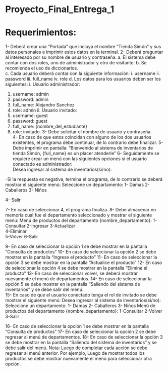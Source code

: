 # Proyecto_Final_Entrega_1
 
# Requerimientos: 
1- Deberá crear una “Portada” que incluya el nombre “Tienda Simón” y sus datos personales  e imprimir estos datos en la terminal. 
2- Deberá preguntar al interesado por su nombre de usuario y contraseña. a. El sistema debe contar con dos roles, uno de administrador y otro de visitante. b. Se recomienda el uso de diccionarios.  
c. Cada usuario deberá contar con la siguiente información: 
i. username 
ii. password 
iii. full_name 
iv. role 
d. Los datos para los usuarios deben ser los siguientes: 
i. Usuario administrador: 
1. username: admin 
2. password: admin 
3. full_name: Alejandro Sanchez 
4. role: admin 
ii. Usuario invitado: 
1. username: guest 
2. password: guest 
3. full_name: {nombre_del_estudiante} 
4. role: invitado. 
3- Debe solicitar el nombre de usuario y contraseña.  
4- En caso de que estos coincidan con alguno de los dos usuarios existentes, el programa  debe continuar, de lo contrario debe finalizar. 
5- Debe imprimir en pantalla: “Bienvenido al sistema de inventarios de tienda Simón,  {full_name} es un placer atenderle” 
6- Seguidamente se requiere crear un menú con las siguientes opciones si el usuario  conectado es administrador:  
Desea ingresar al sistema de inventarios(si/no):



-Si la respuesta es negativa, termina el programa, de lo contrario se deberá mostrar el siguiente  menú: 
Seleccione un departamento: 
1- Damas 
2- Caballeros 
3- Niños



4- Salir



7- En caso de seleccionar 4, el programa finaliza. 
8- Debe almacenar en memoria cual fue el departamento seleccionado y mostrar el  siguiente menú: 
Menú de productos del departamento {nombre_departamento}: 
1-Consultar 
2-Ingresar 
3-Actualizar  
4-Eliminar  
5-Volver 
6-Salir



9- En caso de seleccionar la opción 1 se debe mostrar en la pantalla “Consulta de productos” 10- En caso de seleccionar la opción 2 se debe mostrar en la pantalla “Ingrese el producto” 11- En caso de seleccionar la opción 3 se debe mostrar en la pantalla “Actualice el producto” 12- En caso de seleccionar la opción 4 se debe mostrar en la pantalla “Elimine el producto” 13- En caso de seleccionar volver, se deberá mostrar nuevamente el menú de departamentos. 14- En caso de seleccionar la opción 5 se debe mostrar en la pantalla “Saliendo del sistema  de inventarios” y se debe salir del menú.  
15- En caso de que el usuario conectado tenga el rol de invitado se debe mostrar el siguiente  menú: 
Desea ingresar al sistema de inventarios(si/no): 
Seleccione un departamento: 
1- Damas 
2- Caballeros 
3- Niños 
Menú de productos del departamento {nombre_departamento}: 
1-Consultar 
2-Volver 
3-Salir



16- En caso de seleccionar la opción 1 se debe mostrar en la pantalla “Consulta de productos” 17- En caso de seleccionar la opción 2 se debe regresar al menú de departamentos. 
18- En caso de seleccionar la opción 3 se debe mostrar en la pantalla “Saliendo del sistema  de inventarios” y se debe salir del menú. 
Nota: Luego de completar cada acción se debe regresar al menú anterior. Por ejemplo, Luego de  mostrar todos los productos se debe mostrar nuevamente el menú para seleccionar otra opción. 
